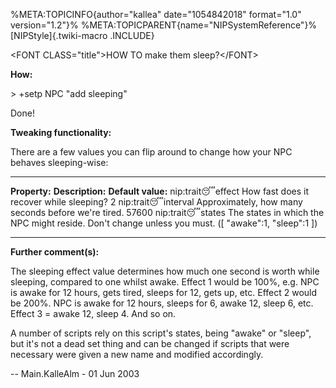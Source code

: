 %META:TOPICINFO{author=\"kallea\" date=\"1054842018\" format=\"1.0\"
version=\"1.2\"}% %META:TOPICPARENT{name=\"NIPSystemReference\"}%
[NIPStyle]{.twiki-macro .INCLUDE}

\<FONT CLASS=\"title\"\>HOW TO make them sleep?\</FONT\>

**How:**

\> +setp NPC \"add sleeping\"

Done!

**Tweaking functionality:**

There are a few values you can flip around to change how your NPC
behaves sleeping-wise:

  ----------------------------- -------------------------------------------------------------------------- ----------------------------------
  **Property:**                 **Description:**                                                           **Default value:**
  nip:trait:sleeping:effect     How fast does it recover while sleeping?                                   2
  nip:trait:sleeping:interval   Approximately, how many seconds before we\'re tired.                       57600
  nip:trait:sleeping:states     The states in which the NPC might reside. Don\'t change unless you must.   (\[ \"awake\":1, \"sleep\":1 \])
  ----------------------------- -------------------------------------------------------------------------- ----------------------------------

**Further comment(s):**

The sleeping effect value determines how much one second is worth while
sleeping, compared to one whilst awake. Effect 1 would be 100%, e.g. NPC
is awake for 12 hours, gets tired, sleeps for 12, gets up, etc. Effect 2
would be 200%. NPC is awake for 12 hours, sleeps for 6, awake 12, sleep
6, etc. Effect 3 = awake 12, sleep 4. And so on.

A number of scripts rely on this script\'s states, being \"awake\" or
\"sleep\", but it\'s not a dead set thing and can be changed if scripts
that were necessary were given a new name and modified accordingly.

\-- Main.KalleAlm - 01 Jun 2003
